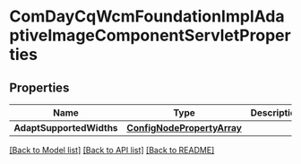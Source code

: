 # ComDayCqWcmFoundationImplAdaptiveImageComponentServletProperties

## Properties
Name | Type | Description | Notes
------------ | ------------- | ------------- | -------------
**AdaptSupportedWidths** | [**ConfigNodePropertyArray**](configNodePropertyArray.md) |  | [optional] 

[[Back to Model list]](../README.md#documentation-for-models) [[Back to API list]](../README.md#documentation-for-api-endpoints) [[Back to README]](../README.md)


